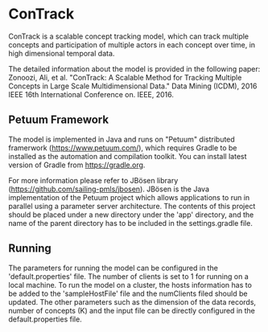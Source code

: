 # ConTrack
ConTrack is a scalable concept tracking model, which can track multiple concepts and participation of multiple actors in each concept over time, in high dimensional temporal data. 

The detailed information about the model is provided in the following paper:
Zonoozi, Ali, et al. "ConTrack: A Scalable Method for Tracking Multiple Concepts in Large Scale Multidimensional Data." Data Mining (ICDM), 2016 IEEE 16th International Conference on. IEEE, 2016.

 
 ## Petuum Framework
The model is implemented in Java and runs on "Petuum" distributed framerwork (https://www.petuum.com/), which requires Gradle to be installed as the automation and compilation toolkit. You can install latest version of Gradle from https://gradle.org.

For more information please refer to JBösen library (https://github.com/sailing-pmls/jbosen). JBösen is the Java implementation of the Petuum project which allows applications to run in parallel using a parameter server architecture. The contents of this project should be placed under a new directory under the 'app' directory, and the name of the parent directory has to be included in the settings.gradle file.

## Running
The parameters for running the model can be configured in the 'default.properties' file. The number of clients is set to 1 for running on a local machine. To run the model on a cluster, the hosts information has to be added to the 'sampleHostFile' file and the numClients filed should be updated. The other parameters such as the dimension of the data records, number of concepts (K) and the input file can be directly configured in the default.properties file.

